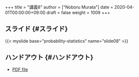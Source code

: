 +++
title = "講義8"
author = ["Noboru Murata"]
date = 2020-04-01T00:00:00+09:00
draft = false
weight = 1009
+++

## スライド {#スライド}

{{< myslide base="probability-statistics" name="slide08" >}}


## ハンドアウト {#ハンドアウト}

-   [PDF file](https://noboru-murata.github.io/probability-statistics/pdfs/slide08.pdf)
